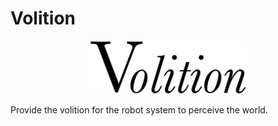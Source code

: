 # Volition

<div align="center">
  <img src="docs/images/Volition.jpeg" width="50%">
</div>

Provide the volition for the robot system to perceive the world.
